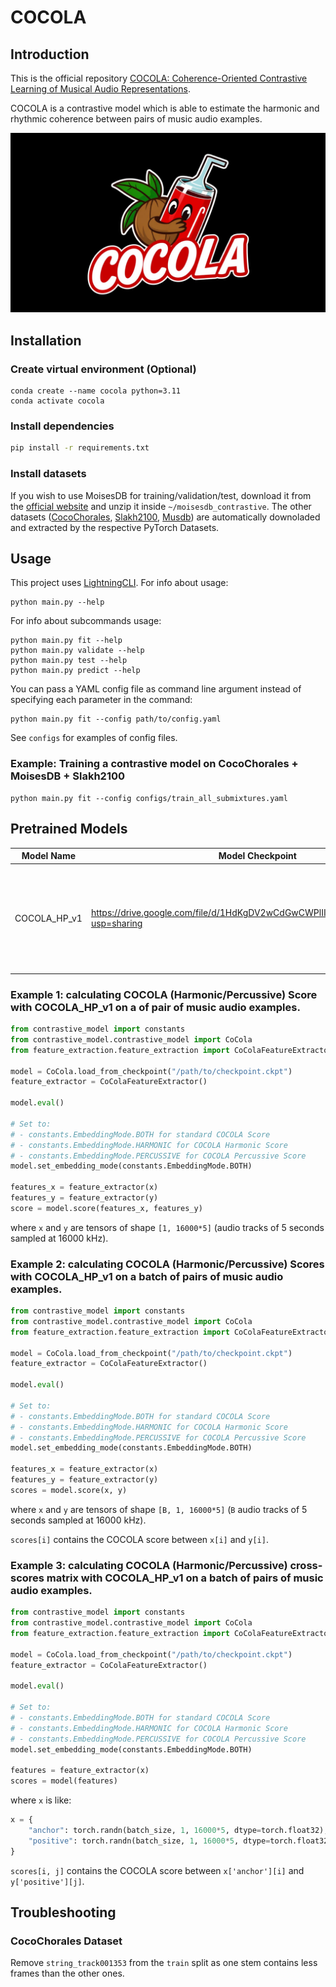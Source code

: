# COCOLA
## Introduction
This is the official repository [COCOLA: Coherence-Oriented Contrastive Learning of Musical Audio Representations](https://arxiv.org/abs/2404.16969).

COCOLA is a contrastive model which is able to estimate the harmonic and rhythmic coherence between pairs of music audio examples.

![alt text](assets/logo.jpg)


## Installation
### Create virtual environment (Optional)
```
conda create --name cocola python=3.11
conda activate cocola
```

### Install dependencies
```bash
pip install -r requirements.txt
```

### Install datasets
If you wish to use MoisesDB for training/validation/test, download it from the [official website](https://music.ai/research/) and unzip it inside `~/moisesdb_contrastive`.
The other datasets ([CocoChorales](https://magenta.tensorflow.org/datasets/cocochorales), [Slakh2100](http://www.slakh.com), [Musdb](https://sigsep.github.io/datasets/musdb.html)) are automatically downoladed and extracted by the respective PyTorch Datasets.

## Usage
This project uses [LightningCLI](https://lightning.ai/docs/pytorch/stable/api/lightning.pytorch.cli.LightningCLI.html).
For info about usage:
```
python main.py --help
```
For info about subcommands usage:
```
python main.py fit --help
python main.py validate --help
python main.py test --help
python main.py predict --help
```
You can pass a YAML config file as command line argument instead of specifying each parameter in the command:
```
python main.py fit --config path/to/config.yaml
```
See `configs` for examples of config files.

### Example: Training a contrastive model on CocoChorales + MoisesDB + Slakh2100
```
python main.py fit --config configs/train_all_submixtures.yaml
```

## Pretrained Models
Model Name | Model Checkpoint | Train Dataset | Train Config File | Description |
|-------|-------|---------|-------------|---------|
COCOLA_HP_v1| https://drive.google.com/file/d/1HdKgDV2wCdGwCWPlIIRm2ytlbUNah8fo/view?usp=sharing  | Moisesdb, Slakh2100, CocoChorales| `configs/train_all_submixtures_hpss.yaml`| Allows to compute COCOLA Score, COCOLA Harmonic Score and COCOLA Percussive Score.|

### Example 1: calculating COCOLA (Harmonic/Percussive) Score with COCOLA_HP_v1 on a of pair of music audio examples.
```python
from contrastive_model import constants
from contrastive_model.contrastive_model import CoCola
from feature_extraction.feature_extraction import CoColaFeatureExtractor

model = CoCola.load_from_checkpoint("/path/to/checkpoint.ckpt")
feature_extractor = CoColaFeatureExtractor()

model.eval()

# Set to:
# - constants.EmbeddingMode.BOTH for standard COCOLA Score
# - constants.EmbeddingMode.HARMONIC for COCOLA Harmonic Score
# - constants.EmbeddingMode.PERCUSSIVE for COCOLA Percussive Score
model.set_embedding_mode(constants.EmbeddingMode.BOTH)

features_x = feature_extractor(x)
features_y = feature_extractor(y)
score = model.score(features_x, features_y)
```
where `x` and `y` are tensors of shape `[1, 16000*5]` (audio tracks of 5 seconds sampled at 16000 kHz).

### Example 2: calculating COCOLA (Harmonic/Percussive) Scores with COCOLA_HP_v1 on a batch of pairs of music audio examples.
```python
from contrastive_model import constants
from contrastive_model.contrastive_model import CoCola
from feature_extraction.feature_extraction import CoColaFeatureExtractor

model = CoCola.load_from_checkpoint("/path/to/checkpoint.ckpt")
feature_extractor = CoColaFeatureExtractor()

model.eval()

# Set to:
# - constants.EmbeddingMode.BOTH for standard COCOLA Score
# - constants.EmbeddingMode.HARMONIC for COCOLA Harmonic Score
# - constants.EmbeddingMode.PERCUSSIVE for COCOLA Percussive Score
model.set_embedding_mode(constants.EmbeddingMode.BOTH)

features_x = feature_extractor(x)
features_y = feature_extractor(y)
scores = model.score(x, y)
```
where `x` and `y` are tensors of shape `[B, 1, 16000*5]` (`B` audio tracks of 5 seconds sampled at 16000 kHz).

`scores[i]` contains the COCOLA score between `x[i]` and `y[i]`.

### Example 3: calculating COCOLA (Harmonic/Percussive) cross-scores matrix with COCOLA_HP_v1 on a batch of pairs of music audio examples.
```python
from contrastive_model import constants
from contrastive_model.contrastive_model import CoCola
from feature_extraction.feature_extraction import CoColaFeatureExtractor

model = CoCola.load_from_checkpoint("/path/to/checkpoint.ckpt")
feature_extractor = CoColaFeatureExtractor()

model.eval()

# Set to:
# - constants.EmbeddingMode.BOTH for standard COCOLA Score
# - constants.EmbeddingMode.HARMONIC for COCOLA Harmonic Score
# - constants.EmbeddingMode.PERCUSSIVE for COCOLA Percussive Score
model.set_embedding_mode(constants.EmbeddingMode.BOTH)

features = feature_extractor(x)
scores = model(features)
```
where `x` is like:
```python
x = {
    "anchor": torch.randn(batch_size, 1, 16000*5, dtype=torch.float32), # 5 seconds, 16000 kHz
    "positive": torch.randn(batch_size, 1, 16000*5, dtype=torch.float32) # 5 seconds, 16000 kHz
}
```
`scores[i, j]` contains the COCOLA score between `x['anchor'][i]` and `y['positive'][j]`.

## Troubleshooting
### CocoChorales Dataset
Remove `string_track001353` from the `train` split as one stem contains less frames than the other ones.
